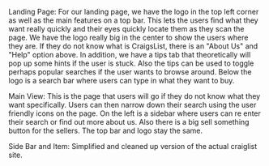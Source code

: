 Landing Page:
For our landing page, we have the logo in the top left corner as well as the main features on a top bar. This lets the users find what they want really quickly and their eyes quickly locate them as they scan the page. 
We have the logo really big in the center to show the users where they are. If they do not know what is CraigsList, there is an "About Us" and "Help" option above. In addition, we have a tips tab that theoretically will pop up some hints if the user is stuck. Also the tips can be used to toggle perhaps popular searches if the user wants to browse around. Below the logo is a search bar where users can type in what they want to buy.

Main View:
This is the page that users will go if they do not know what they want specifically. Users can then narrow down their search using the user friendly icons on the page. On the left is a sidebar where users can re enter their search or find out more about us. Also there is a big sell something button for the sellers. The top bar and logo stay the same.

Side Bar and Item:
Simplified and cleaned up version of the actual craiglist site.